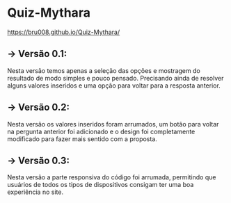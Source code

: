 # Quiz-Mythara

https://bru008.github.io/Quiz-Mythara/

## → Versão 0.1:
Nesta versão temos apenas a seleção das opções e mostragem do resultado de modo simples e pouco pensado. Precisando ainda de resolver alguns valores inseridos e uma opção para voltar para a resposta anterior.

## → Versão 0.2:
Nesta versão os valores inseridos foram arrumados, um botão para voltar na pergunta anterior foi adicionado e o design foi completamente modificado para fazer mais sentido com a proposta.

## → Versão 0.3:
Nesta versão a parte responsiva do código foi arrumada, permitindo que usuários de todos os tipos de dispositivos consigam ter uma boa experiência no site.
